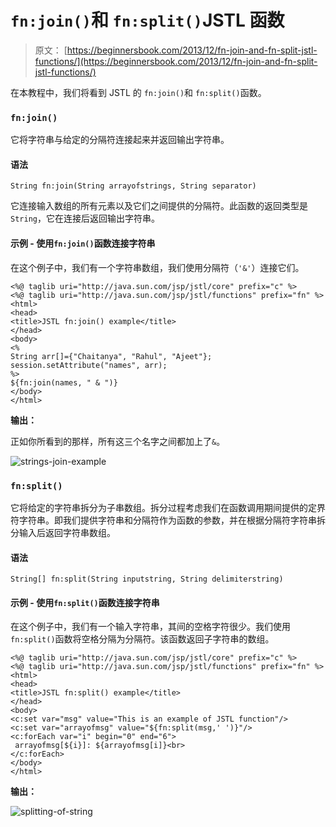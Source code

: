 # `fn:join()`和 `fn:split()`JSTL 函数

> 原文： [https://beginnersbook.com/2013/12/fn-join-and-fn-split-jstl-functions/](https://beginnersbook.com/2013/12/fn-join-and-fn-split-jstl-functions/)

在本教程中，我们将看到 JSTL 的 `fn:join()`和 `fn:split()`函数。

### `fn:join()`

它将字符串与给定的分隔符连接起来并返回输出字符串。

#### 语法

```
String fn:join(String arrayofstrings, String separator)
```

它连接输入数组的所有元素以及它们之间提供的分隔符。此函数的返回类型是`String`，它在连接后返回输出字符串。

#### 示例 - 使用`fn:join()`函数连接字符串

在这个例子中，我们有一个字符串数组，我们使用分隔符（`'&'`）连接它们。

```
<%@ taglib uri="http://java.sun.com/jsp/jstl/core" prefix="c" %>
<%@ taglib uri="http://java.sun.com/jsp/jstl/functions" prefix="fn" %>
<html>
<head>
<title>JSTL fn:join() example</title>
</head>
<body>
<%
String arr[]={"Chaitanya", "Rahul", "Ajeet"};
session.setAttribute("names", arr);
%>
${fn:join(names, " & ")}
</body>
</html>
```

**输出：**

正如你所看到的那样，所有这三个名字之间都加上了`&`。

![strings-join-example](../Images/f6a3cd25775035ab6fe316c776f4e69f.jpg)

### `fn:split()`

它将给定的字符串拆分为子串数组。拆分过程考虑我们在函数调用期间提供的定界符字符串。即我们提供字符串和分隔符作为函数的参数，并在根据分隔符字符串拆分输入后返回字符串数组。

#### 语法

```
String[] fn:split(String inputstring, String delimiterstring)
```

#### 示例 - 使用`fn:split()`函数连接字符串

在这个例子中，我们有一个输入字符串，其间的空格字符很少。我们使用`fn:split()`函数将空格分隔为分隔符。该函数返回子字符串的数组。

```
<%@ taglib uri="http://java.sun.com/jsp/jstl/core" prefix="c" %>
<%@ taglib uri="http://java.sun.com/jsp/jstl/functions" prefix="fn" %>
<html>
<head>
<title>JSTL fn:split() example</title>
</head>
<body>
<c:set var="msg" value="This is an example of JSTL function"/>
<c:set var="arrayofmsg" value="${fn:split(msg,' ')}"/>
<c:forEach var="i" begin="0" end="6">
 arrayofmsg[${i}]: ${arrayofmsg[i]}<br>
</c:forEach>
</body>
</html>
```

**输出：**

![splitting-of-string](../Images/de485b3c2f418883cc37ce09936dfdff.jpg)